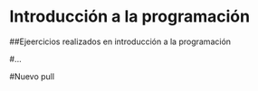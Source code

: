 # Introducción a la programación


##Ejeercicios realizados en introducción a la programación

#...

#Nuevo pull
